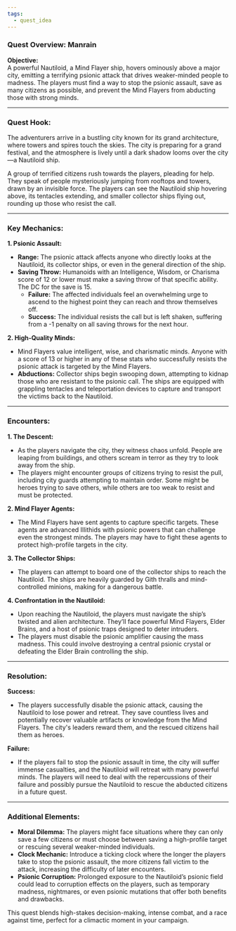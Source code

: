 ```yaml
---
tags:
  - quest_idea
---
```

### Quest Overview: **Manrain**

**Objective:**  
A powerful Nautiloid, a Mind Flayer ship, hovers ominously above a major city, emitting a terrifying psionic attack that drives weaker-minded people to madness. The players must find a way to stop the psionic assault, save as many citizens as possible, and prevent the Mind Flayers from abducting those with strong minds.

---

### **Quest Hook:**

The adventurers arrive in a bustling city known for its grand architecture, where towers and spires touch the skies. The city is preparing for a grand festival, and the atmosphere is lively until a dark shadow looms over the city—a Nautiloid ship.

A group of terrified citizens rush towards the players, pleading for help. They speak of people mysteriously jumping from rooftops and towers, drawn by an invisible force. The players can see the Nautiloid ship hovering above, its tentacles extending, and smaller collector ships flying out, rounding up those who resist the call.

---

### **Key Mechanics:**

**1. Psionic Assault:**
- **Range:** The psionic attack affects anyone who directly looks at the Nautiloid, its collector ships, or even in the general direction of the ship.
- **Saving Throw:** Humanoids with an Intelligence, Wisdom, or Charisma score of 12 or lower must make a saving throw of that specific ability. The DC for the save is 15.
    - **Failure:** The affected individuals feel an overwhelming urge to ascend to the highest point they can reach and throw themselves off.
    - **Success:** The individual resists the call but is left shaken, suffering from a -1 penalty on all saving throws for the next hour.

**2. High-Quality Minds:**
- Mind Flayers value intelligent, wise, and charismatic minds. Anyone with a score of 13 or higher in any of these stats who successfully resists the psionic attack is targeted by the Mind Flayers.
- **Abductions:** Collector ships begin swooping down, attempting to kidnap those who are resistant to the psionic call. The ships are equipped with grappling tentacles and teleportation devices to capture and transport the victims back to the Nautiloid.

---

### **Encounters:**

**1. The Descent:**
- As the players navigate the city, they witness chaos unfold. People are leaping from buildings, and others scream in terror as they try to look away from the ship.
- The players might encounter groups of citizens trying to resist the pull, including city guards attempting to maintain order. Some might be heroes trying to save others, while others are too weak to resist and must be protected.

**2. Mind Flayer Agents:**
- The Mind Flayers have sent agents to capture specific targets. These agents are advanced Illithids with psionic powers that can challenge even the strongest minds. The players may have to fight these agents to protect high-profile targets in the city.

**3. The Collector Ships:**
- The players can attempt to board one of the collector ships to reach the Nautiloid. The ships are heavily guarded by Gith thralls and mind-controlled minions, making for a dangerous battle.

**4. Confrontation in the Nautiloid:**
- Upon reaching the Nautiloid, the players must navigate the ship’s twisted and alien architecture. They’ll face powerful Mind Flayers, Elder Brains, and a host of psionic traps designed to deter intruders.
- The players must disable the psionic amplifier causing the mass madness. This could involve destroying a central psionic crystal or defeating the Elder Brain controlling the ship.

---

### **Resolution:**

**Success:**  
- The players successfully disable the psionic attack, causing the Nautiloid to lose power and retreat. They save countless lives and potentially recover valuable artifacts or knowledge from the Mind Flayers. The city's leaders reward them, and the rescued citizens hail them as heroes.

**Failure:**  
- If the players fail to stop the psionic assault in time, the city will suffer immense casualties, and the Nautiloid will retreat with many powerful minds. The players will need to deal with the repercussions of their failure and possibly pursue the Nautiloid to rescue the abducted citizens in a future quest.

---

### **Additional Elements:**

- **Moral Dilemma:** The players might face situations where they can only save a few citizens or must choose between saving a high-profile target or rescuing several weaker-minded individuals.
- **Clock Mechanic:** Introduce a ticking clock where the longer the players take to stop the psionic assault, the more citizens fall victim to the attack, increasing the difficulty of later encounters.
- **Psionic Corruption:** Prolonged exposure to the Nautiloid’s psionic field could lead to corruption effects on the players, such as temporary madness, nightmares, or even psionic mutations that offer both benefits and drawbacks.

This quest blends high-stakes decision-making, intense combat, and a race against time, perfect for a climactic moment in your campaign.